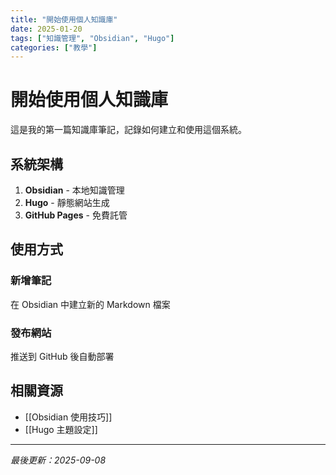 ```yaml
---
title: "開始使用個人知識庫"
date: 2025-01-20
tags: ["知識管理", "Obsidian", "Hugo"]
categories: ["教學"]
---
```


# 開始使用個人知識庫

這是我的第一篇知識庫筆記，記錄如何建立和使用這個系統。

## 系統架構

1. **Obsidian** - 本地知識管理
2. **Hugo** - 靜態網站生成
3. **GitHub Pages** - 免費託管

## 使用方式

### 新增筆記
在 Obsidian 中建立新的 Markdown 檔案

### 發布網站
推送到 GitHub 後自動部署

## 相關資源
- [[Obsidian 使用技巧]]
- [[Hugo 主題設定]]

---
*最後更新：2025-09-08*
